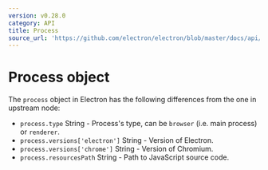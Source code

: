 ```yaml
---
version: v0.28.0
category: API
title: Process
source_url: 'https://github.com/electron/electron/blob/master/docs/api/process.md'
---
```


# Process object

The `process` object in Electron has the following differences from the one in
upstream node:

* `process.type` String - Process's type, can be `browser` (i.e. main process) or `renderer`.
* `process.versions['electron']` String - Version of Electron.
* `process.versions['chrome']` String - Version of Chromium.
* `process.resourcesPath` String - Path to JavaScript source code.
